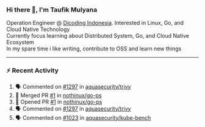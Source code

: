 ### Hi there 👋, I'm Taufik Mulyana
Operation Engineer @ [Dicoding Indonesia](https://www.dicoding.com). Interested in Linux, Go, and Cloud Native Technology  
Currently focus learning about Distributed System, Go, and Cloud Native Ecosystem  
In my spare time i like writing, contribute to OSS and learn new things  

---
### :zap: Recent Activity
<!--START_SECTION:activity-->
1. 🗣 Commented on [#1297](https://github.com/aquasecurity/trivy/issues/1297) in [aquasecurity/trivy](https://github.com/aquasecurity/trivy)
2. 🎉 Merged PR [#1](https://github.com/nothinux/go-ps/pull/1) in [nothinux/go-ps](https://github.com/nothinux/go-ps)
3. 💪 Opened PR [#1](https://github.com/nothinux/go-ps/pull/1) in [nothinux/go-ps](https://github.com/nothinux/go-ps)
4. 🗣 Commented on [#1297](https://github.com/aquasecurity/trivy/issues/1297) in [aquasecurity/trivy](https://github.com/aquasecurity/trivy)
5. 🗣 Commented on [#1023](https://github.com/aquasecurity/kube-bench/issues/1023) in [aquasecurity/kube-bench](https://github.com/aquasecurity/kube-bench)
<!--END_SECTION:activity-->

